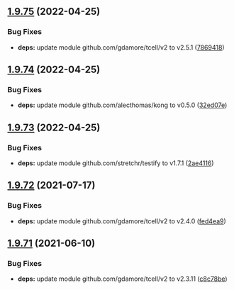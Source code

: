 ## [1.9.75](https://github.com/dds/aoc2020/compare/v1.9.74...v1.9.75) (2022-04-25)


### Bug Fixes

* **deps:** update module github.com/gdamore/tcell/v2 to v2.5.1 ([7869418](https://github.com/dds/aoc2020/commit/78694189ef45482cde89d2f3e4eef558883ec859))



## [1.9.74](https://github.com/dds/aoc2020/compare/v1.9.73...v1.9.74) (2022-04-25)


### Bug Fixes

* **deps:** update module github.com/alecthomas/kong to v0.5.0 ([32ed07e](https://github.com/dds/aoc2020/commit/32ed07e5638339ed8b73d24107a3cb2383b8a0a1))



## [1.9.73](https://github.com/dds/aoc2020/compare/v1.9.72...v1.9.73) (2022-04-25)


### Bug Fixes

* **deps:** update module github.com/stretchr/testify to v1.7.1 ([2ae4116](https://github.com/dds/aoc2020/commit/2ae41160aeb79fb0695f33307731dfe60a81c9af))



## [1.9.72](https://github.com/dds/aoc2020/compare/v1.9.71...v1.9.72) (2021-07-17)


### Bug Fixes

* **deps:** update module github.com/gdamore/tcell/v2 to v2.4.0 ([fed4ea9](https://github.com/dds/aoc2020/commit/fed4ea9f12583ca349274991dc1ed6d649474244))



## [1.9.71](https://github.com/dds/aoc2020/compare/v1.9.70...v1.9.71) (2021-06-10)


### Bug Fixes

* **deps:** update module github.com/gdamore/tcell/v2 to v2.3.11 ([c8c78be](https://github.com/dds/aoc2020/commit/c8c78befa46edfcede7897db83e63e578b08e2a2))



